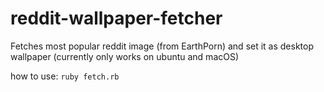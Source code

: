 # reddit-wallpaper-fetcher
Fetches most popular reddit image (from EarthPorn) and set it as desktop wallpaper (currently only works on ubuntu and macOS)

how to use: ``ruby fetch.rb``
